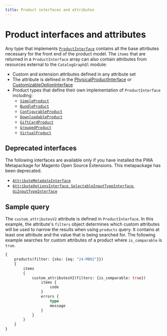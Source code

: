 ```yaml
---
title: Product interfaces and attributes
---
```


# Product interfaces and attributes

Any type that implements [`ProductInterface`](https://developer.adobe.com/commerce/webapi/graphql-api/index.html#definition-ProductInterface) contains all the base attributes necessary for the front end of the product model.
The `items` that are returned in a `ProductInterface` array can also contain attributes from resources external to the `CatalogGraphQl` module:

-  Custom and extension attributes defined in any attribute set
-  The attribute is defined in the [PhysicalProductInterface](https://developer.adobe.com/commerce/webapi/graphql-api/index.html#definition-PhysicalProductInterface) or [CustomizableOptionInterface](customizable-option.md)
-  Product types that define their own implementation of `ProductInterface` including:
   -  [`SimpleProduct`](types/simple.md)
   -  [`BundleProduct`](types/bundle.md)
   -  [`ConfigurableProduct`](types/configurable.md)
   -  [`DownloadableProduct`](types/downloadable.md)
   -  [`GiftCardProduct`](types/gift-card.md)
   -  [`GroupedProduct`](types/grouped.md)
   -  [`VirtualProduct`](types/virtual.md)

## Deprecated interfaces

The following interfaces are available only if you have installed the PWA Metapackage for Magento Open Source Extensions. This metapackage has been deprecated.

- [`AttributeMetadataInterface`](attribute-metadata.md)
- [`AttributeOptionsInterface`, `SelectableInputTypeInterface`, `UiInputTypeInterface`](pwa-implementations.md)

## Sample query

The `custom_attributesV2` attribute is defined in `ProductInterface`. In this example, the attribute's `filters` object determines which custom attributes will be used to narrow the results when using `products` query. It contains at least one attribute and the value that is being searched for. The following example searches for custom attributes of a product where `is_comparable` is `true`.

```graphql
{
    products(filter: {sku: {eq: "24-MB02"}})
    {
        items
        {
            custom_attributesV2(filters: {is_comparable: true})                                 {
                items {
                    code
                }
                errors {
                    type
                    message
                }
            }
        }
    }
}
```
